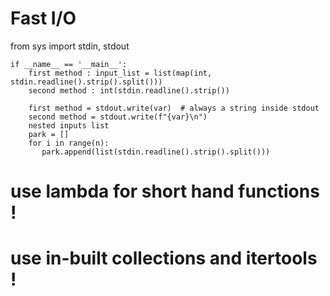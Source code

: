 # Fast I/O   
from sys import stdin, stdout    

```  
if __name__ == '__main__':   
    first method : input_list = list(map(int, stdin.readline().strip().split()))     
    second method : int(stdin.readline().strip())   

    first method = stdout.write(var)  # always a string inside stdout    
    second method = stdout.write(f"{var}\n")   
    nested inputs list     
    park = []   
    for i in range(n):     
       park.append(list(stdin.readline().strip().split()))    
```  
# use lambda for short hand functions !   
# use in-built collections and itertools !   
